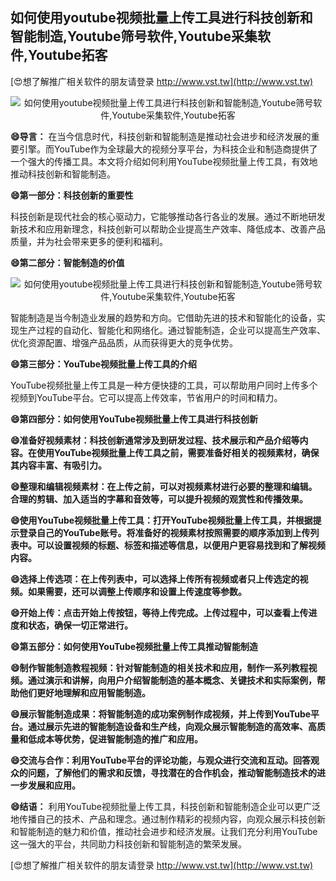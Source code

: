 ## **如何使用youtube视频批量上传工具进行科技创新和智能制造,Youtube筛号软件,Youtube采集软件,Youtube拓客**

[😍想了解推广相关软件的朋友请登录 http://www.vst.tw](http://www.vst.tw)

 <center><img src="https://vst.tw/MP4/tuiguang/png/0.png" alt="如何使用youtube视频批量上传工具进行科技创新和智能制造,Youtube筛号软件,Youtube采集软件,Youtube拓客"></center>

**😄导言：**
在当今信息时代，科技创新和智能制造是推动社会进步和经济发展的重要引擎。而YouTube作为全球最大的视频分享平台，为科技企业和制造商提供了一个强大的传播工具。本文将介绍如何利用YouTube视频批量上传工具，有效地推动科技创新和智能制造。

**😄第一部分：科技创新的重要性**

科技创新是现代社会的核心驱动力，它能够推动各行各业的发展。通过不断地研发新技术和应用新理念，科技创新可以帮助企业提高生产效率、降低成本、改善产品质量，并为社会带来更多的便利和福利。

**😄第二部分：智能制造的价值**

 <center><img src="https://vst.tw/MP4/tuiguang/png/3.png" alt="如何使用youtube视频批量上传工具进行科技创新和智能制造,Youtube筛号软件,Youtube采集软件,Youtube拓客"></center>

智能制造是当今制造业发展的趋势和方向。它借助先进的技术和智能化的设备，实现生产过程的自动化、智能化和网络化。通过智能制造，企业可以提高生产效率、优化资源配置、增强产品品质，从而获得更大的竞争优势。

**😄第三部分：YouTube视频批量上传工具的介绍**

YouTube视频批量上传工具是一种方便快捷的工具，可以帮助用户同时上传多个视频到YouTube平台。它可以提高上传效率，节省用户的时间和精力。

**😄第四部分：如何使用YouTube视频批量上传工具进行科技创新**

**😄准备好视频素材：科技创新通常涉及到研发过程、技术展示和产品介绍等内容。在使用YouTube视频批量上传工具之前，需要准备好相关的视频素材，确保其内容丰富、有吸引力。**

**😄整理和编辑视频素材：在上传之前，可以对视频素材进行必要的整理和编辑。合理的剪辑、加入适当的字幕和音效等，可以提升视频的观赏性和传播效果。**

**😄使用YouTube视频批量上传工具：打开YouTube视频批量上传工具，并根据提示登录自己的YouTube账号。将准备好的视频素材按照需要的顺序添加到上传列表中。可以设置视频的标题、标签和描述等信息，以便用户更容易找到和了解视频内容。**

**😄选择上传选项：在上传列表中，可以选择上传所有视频或者只上传选定的视频。如果需要，还可以调整上传顺序和设置上传速度等参数。**

**😄开始上传：点击开始上传按钮，等待上传完成。上传过程中，可以查看上传进度和状态，确保一切正常进行。**

**😄第五部分：如何使用YouTube视频批量上传工具推动智能制造**

**😄制作智能制造教程视频：针对智能制造的相关技术和应用，制作一系列教程视频。通过演示和讲解，向用户介绍智能制造的基本概念、关键技术和实际案例，帮助他们更好地理解和应用智能制造。**

**😄展示智能制造成果：将智能制造的成功案例制作成视频，并上传到YouTube平台。通过展示先进的智能制造设备和生产线，向观众展示智能制造的高效率、高质量和低成本等优势，促进智能制造的推广和应用。**

**😄交流与合作：利用YouTube平台的评论功能，与观众进行交流和互动。回答观众的问题，了解他们的需求和反馈，寻找潜在的合作机会，推动智能制造技术的进一步发展和应用。**

**😄结语：**
利用YouTube视频批量上传工具，科技创新和智能制造企业可以更广泛地传播自己的技术、产品和理念。通过制作精彩的视频内容，向观众展示科技创新和智能制造的魅力和价值，推动社会进步和经济发展。让我们充分利用YouTube这一强大的平台，共同助力科技创新和智能制造的繁荣发展。

[😍想了解推广相关软件的朋友请登录 http://www.vst.tw](http://www.vst.tw)



